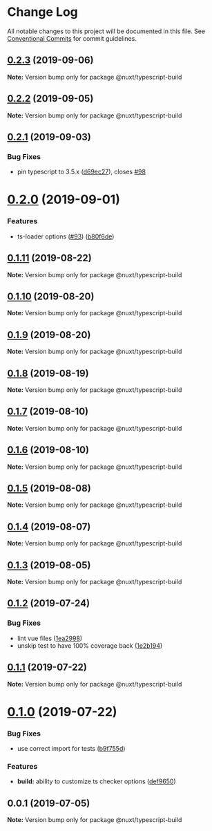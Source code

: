 # Change Log

All notable changes to this project will be documented in this file.
See [Conventional Commits](https://conventionalcommits.org) for commit guidelines.

## [0.2.3](https://github.com/nuxt/typescript/compare/@nuxt/typescript-build@0.2.2...@nuxt/typescript-build@0.2.3) (2019-09-06)

**Note:** Version bump only for package @nuxt/typescript-build





## [0.2.2](https://github.com/nuxt/typescript/compare/@nuxt/typescript-build@0.2.1...@nuxt/typescript-build@0.2.2) (2019-09-05)

**Note:** Version bump only for package @nuxt/typescript-build





## [0.2.1](https://github.com/nuxt/typescript/compare/@nuxt/typescript-build@0.2.0...@nuxt/typescript-build@0.2.1) (2019-09-03)


### Bug Fixes

* pin typescript to 3.5.x ([d69ec27](https://github.com/nuxt/typescript/commit/d69ec27)), closes [#98](https://github.com/nuxt/typescript/issues/98)





# [0.2.0](https://github.com/nuxt/typescript/compare/@nuxt/typescript-build@0.1.11...@nuxt/typescript-build@0.2.0) (2019-09-01)


### Features

* ts-loader options ([#93](https://github.com/nuxt/typescript/issues/93)) ([b80f6de](https://github.com/nuxt/typescript/commit/b80f6de))





## [0.1.11](https://github.com/nuxt/typescript/compare/@nuxt/typescript-build@0.1.10...@nuxt/typescript-build@0.1.11) (2019-08-22)

**Note:** Version bump only for package @nuxt/typescript-build





## [0.1.10](https://github.com/nuxt/typescript/compare/@nuxt/typescript-build@0.1.9...@nuxt/typescript-build@0.1.10) (2019-08-20)

**Note:** Version bump only for package @nuxt/typescript-build





## [0.1.9](https://github.com/nuxt/typescript/compare/@nuxt/typescript-build@0.1.8...@nuxt/typescript-build@0.1.9) (2019-08-20)

**Note:** Version bump only for package @nuxt/typescript-build





## [0.1.8](https://github.com/nuxt/typescript/compare/@nuxt/typescript-build@0.1.7...@nuxt/typescript-build@0.1.8) (2019-08-19)

**Note:** Version bump only for package @nuxt/typescript-build





## [0.1.7](https://github.com/nuxt/typescript/compare/@nuxt/typescript-build@0.1.6...@nuxt/typescript-build@0.1.7) (2019-08-10)

**Note:** Version bump only for package @nuxt/typescript-build





## [0.1.6](https://github.com/nuxt/typescript/compare/@nuxt/typescript-build@0.1.5...@nuxt/typescript-build@0.1.6) (2019-08-10)

**Note:** Version bump only for package @nuxt/typescript-build





## [0.1.5](https://github.com/nuxt/typescript/compare/@nuxt/typescript-build@0.1.4...@nuxt/typescript-build@0.1.5) (2019-08-08)

**Note:** Version bump only for package @nuxt/typescript-build





## [0.1.4](https://github.com/nuxt/typescript/compare/@nuxt/typescript-build@0.1.3...@nuxt/typescript-build@0.1.4) (2019-08-07)

**Note:** Version bump only for package @nuxt/typescript-build





## [0.1.3](https://github.com/nuxt/typescript/compare/@nuxt/typescript-build@0.1.2...@nuxt/typescript-build@0.1.3) (2019-08-05)

**Note:** Version bump only for package @nuxt/typescript-build





## [0.1.2](https://github.com/nuxt/typescript/compare/@nuxt/typescript-build@0.1.1...@nuxt/typescript-build@0.1.2) (2019-07-24)


### Bug Fixes

* lint vue files ([1ea2998](https://github.com/nuxt/typescript/commit/1ea2998))
* unskip test to have 100% coverage back ([1e2b194](https://github.com/nuxt/typescript/commit/1e2b194))





## [0.1.1](https://github.com/nuxt/typescript/compare/@nuxt/typescript-build@0.1.0...@nuxt/typescript-build@0.1.1) (2019-07-22)

**Note:** Version bump only for package @nuxt/typescript-build





# [0.1.0](https://github.com/nuxt/typescript/compare/@nuxt/typescript-build@0.0.1...@nuxt/typescript-build@0.1.0) (2019-07-22)


### Bug Fixes

* use correct import for tests ([b9f755d](https://github.com/nuxt/typescript/commit/b9f755d))


### Features

* **build:** ability to customize ts checker options ([def9650](https://github.com/nuxt/typescript/commit/def9650))





## 0.0.1 (2019-07-05)

**Note:** Version bump only for package @nuxt/typescript-build
